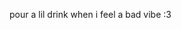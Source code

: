 pour a lil drink when i feel a bad vibe :3

<!---
cathisnothome/cathisnothome is a ✨ special ✨ repository because its `README.md` (this file) appears on your GitHub profile.
You can click the Preview link to take a look at your changes.
--->
